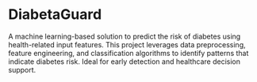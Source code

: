 # DiabetaGuard
A machine learning-based solution to predict the risk of diabetes using health-related input features. This project leverages data preprocessing, feature engineering, and classification algorithms to identify patterns that indicate diabetes risk. Ideal for early detection and healthcare decision support.
